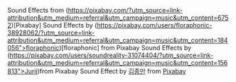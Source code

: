 Sound Effects from (https://pixabay.com/?utm_source=link-attribution&utm_medium=referral&utm_campaign=music&utm_content=6752)[Pixabay]
Sound Effects by (https://pixabay.com/users/floraphonic-38928062/?utm_source=link-attribution&utm_medium=referral&utm_campaign=music&utm_content=184056">floraphonic)[floraphonic] from Pixabay
Sound Effects by (https://pixabay.com/users/soundreality-31074404/?utm_source=link-attribution&utm_medium=referral&utm_campaign=music&utm_content=156813">Jurij)from Pixabay
Sound Effect by <a href="https://pixabay.com/users/jongmankim8596-43836666/?utm_source=link-attribution&utm_medium=referral&utm_campaign=music&utm_content=210347">김종만</a> from <a href="https://pixabay.com/sound-effects//?utm_source=link-attribution&utm_medium=referral&utm_campaign=music&utm_content=210347">Pixabay</a>